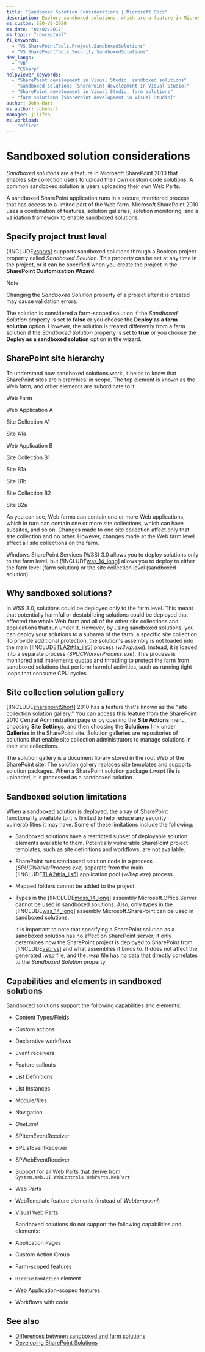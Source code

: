 ```yaml
---
title: "Sandboxed Solution Considerations | Microsoft Docs"
description: Explore sandboxed solutions, which are a feature in Microsoft SharePoint that enables site collection users to upload their own custom code solutions.
ms.custom: SEO-VS-2020
ms.date: "02/02/2017"
ms.topic: "conceptual"
f1_keywords:
  - "VS.SharePointTools.Project.SandboxedSolutions"
  - "VS.SharePointTools.Security.SandboxedSolutions"
dev_langs:
  - "VB"
  - "CSharp"
helpviewer_keywords:
  - "SharePoint development in Visual Studio, sandboxed solutions"
  - "sandboxed solutions [SharePoint development in Visual Studio]"
  - "SharePoint development in Visual Studio, farm solutions"
  - "farm solutions [SharePoint development in Visual Studio]"
author: John-Hart
ms.author: johnhart
manager: jillfra
ms.workload:
  - "office"
---
```

# Sandboxed solution considerations
  *Sandboxed solutions* are a feature in Microsoft SharePoint 2010 that enables site collection users to upload their own custom code solutions. A common sandboxed solution is users uploading their own Web Parts.

 A sandboxed SharePoint application runs in a secure, monitored process that has access to a limited part of the Web farm. Microsoft SharePoint 2010 uses a combination of features, solution galleries, solution monitoring, and a validation framework to enable sandboxed solutions.

## Specify project trust level
 [!INCLUDE[vsprvs](../sharepoint/includes/vsprvs-md.md)] supports sandboxed solutions through a Boolean project property called *Sandboxed Solution*. This property can be set at any time in the project, or it can be specified when you create the project in the **SharePoint Customization Wizard**.

> [!NOTE]
> Changing the *Sandboxed Solution* property of a project after it is created may cause validation errors.

 The solution is considered a farm-scoped solution if the *Sandboxed Solution* property is set to **false** or you choose the **Deploy as a farm solution** option. However, the solution is treated differently from a farm solution if the *Sandboxed Solution* property is set to **true** or you choose the **Deploy as a sandboxed solution** option in the wizard.

## SharePoint site hierarchy
 To understand how sandboxed solutions work, it helps to know that SharePoint sites are hierarchical in scope. The top element is known as the Web farm, and other elements are subordinate to it:

 Web Farm

 Web Application A

 Site Collection A1

 Site A1a

 Web Application B

 Site Collection B1

 Site B1a

 Site B1b

 Site Collection B2

 Site B2a

 As you can see, Web farms can contain one or more Web applications, which in turn can contain one or more site collections, which can have subsites, and so on. Changes made to one site collection affect only that site collection and no other. However, changes made at the Web farm level affect all site collections on the farm.

 Windows SharePoint Services (WSS) 3.0 allows you to deploy solutions only to the farm level, but [!INCLUDE[wss_14_long](../sharepoint/includes/wss-14-long-md.md)] allows you to deploy to either the farm level (farm solution) or the site collection level (sandboxed solution).

## Why sandboxed solutions?
 In WSS 3.0, solutions could be deployed only to the farm level. This meant that potentially harmful or destabilizing solutions could be deployed that affected the whole Web farm and all of the other site collections and applications that run under it. However, by using sandboxed solutions, you can deploy your solutions to a subarea of the farm, a specific site collection. To provide additional protection, the solution's assembly is not loaded into the main [!INCLUDE[TLA2#tla_iis5](../sharepoint/includes/tla2sharptla-iis5-md.md)] process (*w3wp.exe*). Instead, it is loaded into a separate process (*SPUCWorkerProcess.exe*). This process is monitored and implements quotas and throttling to protect the farm from sandboxed solutions that perform harmful activities, such as running tight loops that consume CPU cycles.

## Site collection solution gallery
 [!INCLUDE[sharepointShort](../sharepoint/includes/sharepointshort-md.md)] 2010 has a feature that's known as the "site collection solution gallery." You can access this feature from the SharePoint 2010 Central Administration page or by opening the **Site Actions** menu, choosing **Site Settings**, and then choosing the **Solutions** link under  **Galleries** in the SharePoint site. Solution galleries are repositories of solutions that enable site collection administrators to manage solutions in their site collections.

 The solution gallery is a document library stored in the root Web of the SharePoint site. The solution gallery replaces site templates and supports solution packages. When a SharePoint solution package (*.wsp*) file is uploaded, it is processed as a sandboxed solution.

## Sandboxed solution limitations
 When a sandboxed solution is deployed, the array of SharePoint functionality available to it is limited to help reduce any security vulnerabilities it may have. Some of these limitations include the following:

- Sandboxed solutions have a restricted subset of deployable solution elements available to them. Potentially vulnerable SharePoint project templates, such as site definitions and workflows, are not available.

- SharePoint runs sandboxed solution code in a process (*SPUCWorkerProcess.exe*) separate from the main [!INCLUDE[TLA2#tla_iis5](../sharepoint/includes/tla2sharptla-iis5-md.md)] application pool (*w3wp.exe*) process.

- Mapped folders cannot be added to the project.

- Types in the [!INCLUDE[moss_14_long](../sharepoint/includes/moss-14-long-md.md)] assembly Microsoft.Office.Server cannot be used in sandboxed solutions. Also, only types in the [!INCLUDE[wss_14_long](../sharepoint/includes/wss-14-long-md.md)] assembly Microsoft.SharePoint can be used in sandboxed solutions.

  It is important to note that specifying a SharePoint solution as a sandboxed solution has no affect on SharePoint server; it only determines how the SharePoint project is deployed to SharePoint from [!INCLUDE[vsprvs](../sharepoint/includes/vsprvs-md.md)] and what assemblies it binds to. It does not affect the generated *.wsp* file, and the *.wsp* file has no data that directly correlates to the *Sandboxed Solution* property.

## Capabilities and elements in sandboxed solutions
 Sandboxed solutions support the following capabilities and elements:

- Content Types/Fields

- Custom actions

- Declarative workflows

- Event receivers

- Feature callouts

- List Definitions

- List Instances

- Module/files

- Navigation

- *Onet.xml*

- SPItemEventReceiver

- SPListEventReceiver

- SPWebEventReceiver

- Support for all Web Parts that derive from `System.Web.UI.WebControls.WebParts.WebPart`

- Web Parts

- WebTemplate feature elements (instead of *Webtemp.xml*)

- Visual Web Parts

  Sandboxed solutions do not support the following capabilities and elements:

- Application Pages

- Custom Action Group

- Farm-scoped features

- `HideCustomAction` element

- Web Application-scoped features

- Workflows with code

## See also
- [Differences between sandboxed and farm solutions](../sharepoint/differences-between-sandboxed-and-farm-solutions.md)
- [Developing SharePoint Solutions](../sharepoint/developing-sharepoint-solutions.md)
